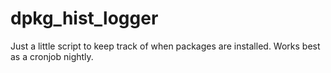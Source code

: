 # dpkg_hist_logger

Just a little script to keep track of when packages are installed. Works best as a cronjob nightly.

